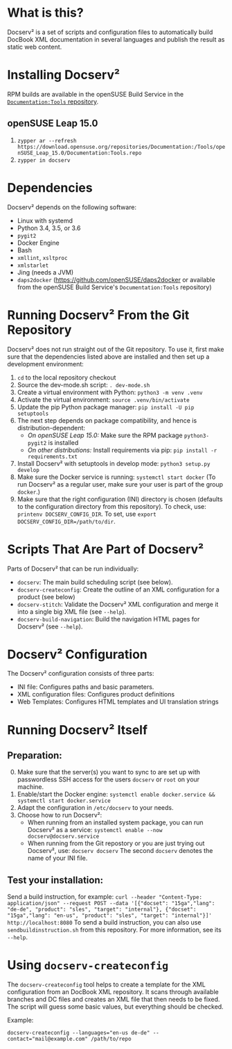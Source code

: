 # What is this?
Docserv² is a set of scripts and configuration files to automatically build
DocBook XML documentation in several languages and publish the result as
static web content.

# Installing Docserv²
RPM builds are available in the openSUSE Build Service in the
[`Documentation:Tools` repository](https://build.opensuse.org/project/show/Documentation:Tools).

## openSUSE Leap 15.0
   1. ```zypper ar --refresh https://download.opensuse.org/repositories/Documentation:/Tools/openSUSE_Leap_15.0/Documentation:Tools.repo```
   2. ```zypper in docserv```

# Dependencies

Docserv² depends on the following software:

  * Linux with systemd
  * Python 3.4, 3.5, or 3.6
  * `pygit2`
  * Docker Engine
  * Bash
  * `xmllint`, `xsltproc`
  * `xmlstarlet`
  * Jing (needs a JVM)
  * `daps2docker` (https://github.com/openSUSE/daps2docker or available from the
    openSUSE Build Service's `Documentation:Tools` repository)

# Running Docserv² From the Git Repository

Docserv² does not run straight out of the Git repository. To use it, first
make sure that the dependencies listed above are installed and then set up
a development environment:

   1. `cd` to the local repository checkout
   2. Source the dev-mode.sh script: `. dev-mode.sh`
   3. Create a virtual environment with Python: `python3 -m venv .venv`
   4. Activate the virtual environment: `source .venv/bin/activate`
   5. Update the pip Python package manager: `pip install -U pip setuptools`
   6. The next step depends on package compatibility, and hence is distribution-dependent:
      * *On openSUSE Leap 15.0:* Make sure the RPM package `python3-pygit2` is installed
      * *On other distributions:* Install requirements via pip: `pip install -r requirements.txt`
   7. Install Docserv² with setuptools in develop mode: `python3 setup.py develop`
   8. Make sure the Docker service is running: `systemctl start docker`
      (To run Docserv² as a regular user, make sure your user is part of the group `docker`.)
   9. Make sure that the right configuration (INI) directory is chosen (defaults
      to the configuration directory from this repository). To check, use:
      `printenv DOCSERV_CONFIG_DIR`. To set, use
      `export DOCSERV_CONFIG_DIR=/path/to/dir`.

# Scripts That Are Part of Docserv²

Parts of Docserv² that can be run individually:
  * `docserv`: The main build scheduling script (see below).
  * `docserv-createconfig`: Create the outline of an XML configuration for a
     product (see below)
  * `docserv-stitch`: Validate the Docserv² XML configuration and merge it into
    a single big XML file (see `--help`).
  * `docserv-build-navigation`: Build the navigation HTML pages for Docserv²
    (see `--help`).


# Docserv² Configuration

The Docserv² configuration consists of three parts:

  * INI file: Configures paths and basic parameters.
  * XML configuration files: Configures product definitions
  * Web Templates: Configures HTML templates and UI translation strings


# Running Docserv² Itself

## Preparation:

   0. Make sure that the server(s) you want to sync to are set up with
      passwordless SSH access for the users `docserv` or `root` on your machine.
   1. Enable/start the Docker engine: `systemctl enable docker.service && systemctl start docker.service`
   2. Adapt the configuration in `/etc/docserv` to your needs.
   3. Choose how to run Docserv²:
      * When running from an installed system package, you can run Docserv²
        as a service: `systemctl enable --now docserv@docserv.service`
      * When running from the Git repostory or you are just trying out
        Docserv², use: `docserv docserv`
        The second `docserv` denotes the name of your INI file.

## Test your installation:

Send a build instruction, for example: `curl --header "Content-Type: application/json" --request POST --data '[{"docset": "15ga","lang": "de-de", "product": "sles", "target": "internal"}, {"docset": "15ga","lang": "en-us", "product": "sles", "target": "internal"}]' http://localhost:8080`
To send a build instruction, you can also use `sendbuildinstruction.sh` from
this repository. For more information, see its `--help`.


# Using `docserv-createconfig`

The `docserv-createconfig` tool helps to create a template for the XML
configuration from an DocBook XML repository. It scans through available
branches and DC files and creates an XML file that then needs to be fixed.
The script will guess some basic values, but everything should be checked.

Example:
```
docserv-createconfig --languages="en-us de-de" --contact="mail@example.com" /path/to/repo
```
